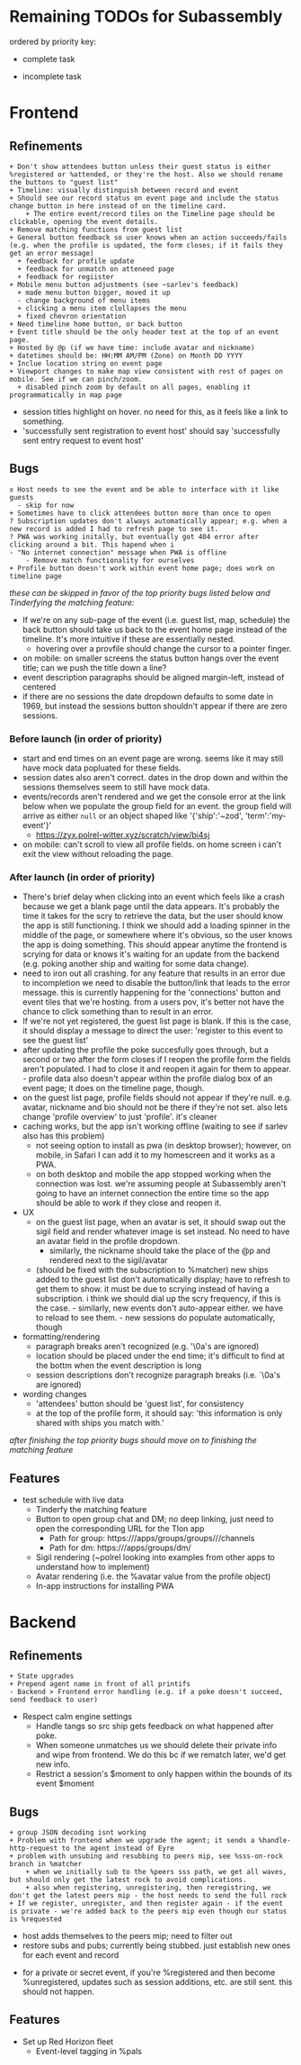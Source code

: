 # Remaining TODOs for Subassembly
ordered by priority
key:
+ complete task
- incomplete task


# Frontend

## Refinements
	+ Don't show attendees button unless their guest status is either %registered or %attended, or they're the host. Also we should rename the buttons to "guest list"
	+ Timeline: visually distinguish between record and event
	+ Should see our record status on event page and include the status change button in here instead of on the timeline card.
		+ The entire event/record tiles on the Timeline page should be clickable, opening the event details.
	+ Remove matching functions from guest list
	+ General button feedback so user knows when an action succeeds/fails (e.g. when the profile is updated, the form closes; if it fails they get an error message)
      + feedback for profile update
      + feedback for unmatch on atteneed page
      + feedback for regiister
	+ Mobile menu button adjustments (see ~sarlev's feedback)
      + made menu button bigger, moved it up
      - change background of menu items
      + clicking a menu item clollapses the menu
      + fixed chevron orientation
	+ Need timeline home button, or back button
	+ Event title should be the only header text at the top of an event page.
	+ Hosted by @p (if we have time: include avatar and nickname)
	+ datetimes should be: HH:MM AM/PM (Zone) on Month DD YYYY
	+ Inclue location string on event page
	+ Viewport changes to make map view consistent with rest of pages on mobile. See if we can pinch/zoom.
      + disabled pinch zoom by default on all pages, enabling it programmatically in map page
  - session titles highlight on hover. no need for this, as it feels like a link to something.
  - 'successfully sent registration to event host' should say 'successfully sent entry request to event host'


## Bugs
	x Host needs to see the event and be able to interface with it like guests
      - skip for now
	+ Sometimes have to click attendees button more than once to open
	? Subscription updates don't always automatically appear; e.g. when a new record is added I had to refresh page to see it.
	? PWA was working initally, but eventually got 404 error after clicking around a bit. This hapend when i
	- "No internet connection" message when PWA is offline
    	- Remove match functionality for ourselves
	+ Profile button doesn't work within event home page; does work on timeline page

*these can be skipped in favor of the top priority bugs listed below and Tinderfying the matching feature:*
  - If we're on any sub-page of the event (i.e. guest list, map, schedule) the back button should take us back to the event home page instead of the timeline. It's more intuitive if these are essentially nested.
      - hovering over a provfile should change the cursor to a pointer finger.
  - on mobile: on smaller screens the status button hangs over the event title; can we push the title down a line?
  - event description paragraphs should be aligned margin-left, instead of centered
  - if there are no sessions the date dropdown defaults to some date in 1969, but instead the sessions button shouldn't appear if there are zero sessions.

### Before launch (in order of priority)
  + start and end times on an event page are wrong. seems like it may still have mock data popluated for these fields.
  + session dates also aren't correct. dates in the drop down and within the sessions themselves seem to still have mock data.
  + events/records aren't rendered and we get the console error at the link below when we populate the group field for an event. the group field will arrive as either `null` or an object shaped like '{'ship':'~zod', 'term':'my-event'}'
      - https://zyx.polrel-witter.xyz/scratch/view/bi4sj
  + on mobile: can't scroll to view all profile fields. on home screen i can't exit the view without reloading the page.

### After launch (in order of priority)
  - There's brief delay when clicking into an event which feels like a crash because we get a blank page until the data appears. It's probably the time it takes for the scry to retrieve the data, but the user should know the app is still functioning. I think we should add a loading spinner in the middle of the page, or somewhere where it's obvious, so the user knows the app is doing something. This should appear anytime the frontend is scrying for data or knows it's waiting for an update from the backend (e.g. poking another ship and waiting for some data change).
  - need to iron out all crashing. for any feature that results in an error due to incompletion we need to disable the button/link that leads to the error message. this is currently happening for the 'connections' button and event tiles that we're hosting. from a users pov, it's better not have the chance to click something than to result in an error.
  - If we're not yet registered, the guest list page is blank. If this is the case, it should display a message to direct the user: 'register to this event to see the guest list'
  - after updating the profile the poke succesfully goes through, but a second or two after the form closes if I reopen the profile form the fields aren't populated. I had to close it and reopen it again for them to appear.
        - profile data also doesn't appear within the profile dialog box of an event page; it does on the timeline page, though.
  - on the guest list page, profile fields should not appear if they're null. e.g. avatar, nickname and bio should not be there if they're not set. also lets change 'profile overview' to just 'profile'. it's cleaner
  - caching works, but the app isn't working offline (waiting to see if sarlev also has this problem)
      - not seeing option to install as pwa (in desktop browser); however, on mobile, in Safari I can add it to my homescreen and it works as a PWA.
      - on both desktop and mobile the app stopped working when the connection was lost. we're assuming people at Subassembly aren't going to have an internet connection the entire time so the app should be able to work if they close and reopen it.
  - UX
      - on the guest list page, when an avatar is set, it should swap out the sigil field and render whatever image is set instead. No need to have an avatar field in the profile dropdown.
          - similarly, the nickname should take the place of the @p and rendered next to the sigil/avatar
      - (should be fixed with the subscription to %matcher) new ships added to the guest list don't automatically display; have to refresh to get them to show. it must be due to scrying instead of having a subscription. i think we should dial up the scry frequency, if this is the case.
            - similarly, new events don't auto-appear either. we have to reload to see them.
            - new sessions do populate automatically, though
  - formatting/rendering
      - paragraph breaks aren't recognized (e.g. '\0a's are ignored)
      - location should be placed under the end time; it's difficult to find at the bottm when the event description is long
      - session descriptions don't recognize paragraph breaks (i.e. `\0a's are ignored)
  - wording changes
      - 'attendees' button should be 'guest list', for consistency
      - at the top of the profile form, it should say: 'this information is only shared with ships you match with.'

*after finishing the top priority bugs should move on to finishing the matching feature*

## Features
  + test schedule with live data
	- Tinderfy the matching feature
	- Button to open group chat and DM; no deep linking, just need to open the corresponding URL for the Tlon app
		- Path for group: https://<ship url>/apps/groups/groups/<group host ship>/<group name>/channels
		- Path for dm: https://<ship url>/apps/groups/dm/<target ship>
	+ Sigil rendering (~polrel looking into examples from other apps to understand how to implement)
	+ Avatar rendering (i.e. the %avatar value from the profile object)
	- In-app instructions for installing PWA



# Backend

## Refinements
	+ State upgrades
	+ Prepend agent name in front of all printifs
	- Backend > Frontend error handling (e.g. if a poke doesn't succeed, send feedback to user)
  - Respect calm engine settings
	- Handle tangs so src ship gets feedback on what happened after poke.
	- When someone unmatches us we should delete their private info and wipe from frontend. We do this bc if we rematch later, we'd get new info.
	- Restrict a session's $moment to only happen within the bounds of its event $moment

## Bugs
	+ group JSON decoding isnt working
	+ Problem with frontend when we upgrade the agent; it sends a %handle-http-request to the agent instead of Eyre
	+ problem with unsubing and resubbing to peers mip, see %sss-on-rock branch in %matcher
		+ when we initially sub to the %peers sss path, we get all waves, but should only get the latest rock to avoid complications.
		+ also when registering, unregistering, then reregistring, we don't get the latest peers mip - the host needs to send the full rock
	+ If we register, unregister, and then register again - if the event is private - we're added back to the peers mip even though our status is %requested
  + host adds themselves to the peers mip; need to filter out
  + restore subs and pubs; currently being stubbed. just establish new ones for each event and record
  - for a private or secret event, if you're %registered and then become %unregistered, updates such as session additions, etc. are still sent. this should not happen.

## Features
  - Set up Red Horizon fleet
	- Event-level tagging in %pals
